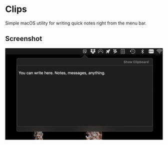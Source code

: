 # Clips

Simple macOS utility for writing quick notes right from the menu bar.

## Screenshot

![screenshot](screenshot.png)

